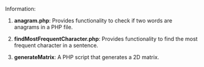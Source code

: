 Information:

1. **anagram.php**: Provides functionality to check if two words are anagrams in a PHP file.

2. **findMostFrequentCharacter.php**: Provides functionality to find the most frequent character in a sentence.

3. **generateMatrix**: A PHP script that generates a 2D matrix.

